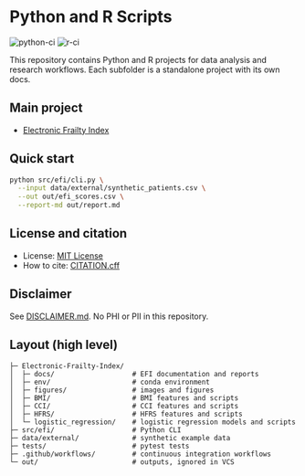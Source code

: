 ﻿# Python and R Scripts

![python-ci](https://github.com/Tupatuko2023/Python-R-Scripts/actions/workflows/python-ci.yml/badge.svg)
![r-ci](https://github.com/Tupatuko2023/Python-R-Scripts/actions/workflows/r-ci.yml/badge.svg)

This repository contains Python and R projects for data analysis and research
workflows. Each subfolder is a standalone project with its own docs.

## Main project

- [Electronic Frailty Index](Electronic-Frailty-Index/README.md)

## Quick start

```bash
python src/efi/cli.py \
  --input data/external/synthetic_patients.csv \
  --out out/efi_scores.csv \
  --report-md out/report.md
```

## License and citation

- License: [MIT License](LICENSE)
- How to cite: [CITATION.cff](CITATION.cff)

## Disclaimer

See [DISCLAIMER.md](DISCLAIMER.md). No PHI or PII in this repository.

## Layout (high level)

```text
├─ Electronic-Frailty-Index/
│  ├─ docs/                   # EFI documentation and reports
│  ├─ env/                    # conda environment
│  ├─ figures/                # images and figures
│  ├─ BMI/                    # BMI features and scripts
│  ├─ CCI/                    # CCI features and scripts
│  ├─ HFRS/                   # HFRS features and scripts
│  └─ logistic_regression/    # logistic regression models and scripts
├─ src/efi/                   # Python CLI
├─ data/external/             # synthetic example data
├─ tests/                     # pytest tests
├─ .github/workflows/         # continuous integration workflows
└─ out/                       # outputs, ignored in VCS
```
